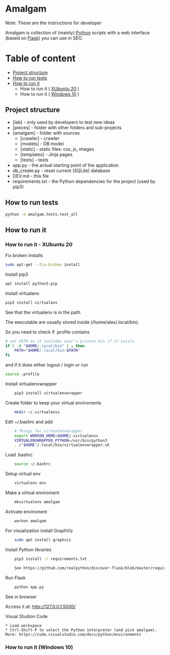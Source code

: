 # Amalgam

Note: These are the instructions for developer

Amalgam is collection of (mainly) [Python](https://python.org) scripts with a web interface (based on [Flask](https://flask.palletsprojects.com)) you can use in SEO.

# Table of content #
* [Project structure](#project-structure)
* [How to run tests](#how-to-run-tests)
* [How to run it](#how-to-run-it)  
	* How to run it ( [XUbuntu 20](#how-to-run-it-xubuntu-20) )
	* How to run it ( [Windows 10](#how-to-run-it-windows-10) )


## Project structure ##

* [lab] - only used by developers to test new ideas
* [pieces] - folder with other folders and sub-projects
* [amalgam] - folder with sources
	* [crawler] - crawler
	* [models] - DB model  
	* [static] - static files: css, js, images  
	* [templates] - Jinja pages  
	* [tests] - tests
* app.py - the actual starting point of the application
* db_create.py - reset current (SQLite) database  
* DEV.md - this file
* requirements.txt - the Python dependencies for the project (used by pip3)


## How to run tests
```sh
python -m amalgam.tests.test_all
```

## How to run it ##


### How to run it - XUbuntu 20

Fix broken installs

```sh
sudo apt-get --fix-broken install
```

Install pip3

```sh
apt install python3-pip
```

Install virtualenv

```sh
pip3 install virtualenv
```

See that the virtualenv is in the path. 

The executable are usually stored inside (/home/alex/.local/bin).

So you need to check if .profile contains

```sh
# set PATH so it includes user's private bin if it exists
if [ -d "$HOME/.local/bin" ] ; then
    PATH="$HOME/.local/bin:$PATH"
fi
```

and if it does either logout / login or run

```sh
source .profile
```

Install virtualenvwrapper	

```sh
	pip3 install virtualenvwrapper
``` 
	
Create folder to keep your virtual enviroments
```sh
	mkdir ~/.virtualenvs
```
	
Edit ~/.bashrc and add

```sh
	# Things for virtualenvwrapper
	export WORKON_HOME=$HOME/.virtualenvs
	VIRTUALENVWRAPPER_PYTHON=/usr/bin/python3
	. /"$HOME"/.local/bin/virtualenvwrapper.sh
```

Load .bashrc

```sh
	source ~/.bashrc
```

Setup virtual env	

```sh
	virtualenv env
```	

Make a virtual enviroment

```sh
	mkvirtualenv amalgam
```

Activate enviroment

```sh
	workon amalgam
```

For visualization install GraphViz

```sh
	sudo apt install graphviz
```

Install Python libraries

```sh
	pip3 install -r requirements.txt
	
	See https://github.com/realpython/discover-flask/blob/master/requirements.txt
```

Run Flask	

```sh
	python app.py
```

See in browser

Access it at:  http://127.0.0.1:5000/


Visual Studion Code

	* Load workspace
	* Ctrl-Shift-P to select the Python interpreter (and pick amalgam). More: https://code.visualstudio.com/docs/python/environments
	



### How to run it (Windows 10) ##